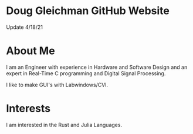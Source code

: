 # Doug Gleichman GitHub Website

Update 4/18/21

# About Me

I am an Engineer with experience in Hardware and Software Design and an expert in 
Real-Time C programming and Digital Signal Processing.

I like to make GUI's with Labwindows/CVI.

# Interests

I am interested in the Rust and Julia Languages.

